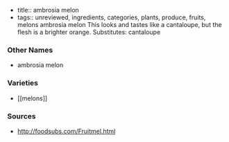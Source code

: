 - title:: ambrosia melon
- tags:: unreviewed, ingredients, categories, plants, produce, fruits, melons
ambrosia melon This looks and tastes like a cantaloupe, but the flesh is a brighter orange. Substitutes: cantaloupe

### Other Names

* ambrosia melon

### Varieties

* [[melons]]

### Sources
* http://foodsubs.com/Fruitmel.html
